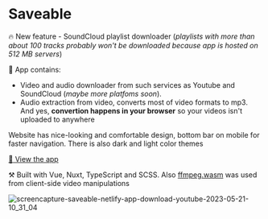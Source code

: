 # Saveable

:fire: New feature - SoundCloud playlist downloader (_playlists with more than about 100 tracks probably won't be downloaded because app is hosted on 512 MB servers_)

:city_sunset: App contains: 
- Video and audio downloader from such services as Youtube and SoundCloud (_maybe more platfoms soon_).
- Audio extraction from video, converts most of video formats to mp3. And yes, **convertion happens in your browser** so your videos isn't uploaded to anywhere

Website has nice-looking and comfortable design, bottom bar on mobile for faster navigation. There is also dark and light color themes

[:eyes: View the app](https://saveable.netlify.app/)

⚒️ Built with Vue, Nuxt, TypeScript and SCSS. Also [ffmpeg.wasm](https://github.com/ffmpegwasm/ffmpeg.wasm) was used from client-side video manipulations

![screencapture-saveable-netlify-app-download-youtube-2023-05-21-10_31_04](https://github.com/crucials/saveable/assets/83793845/baecfbc2-6ec8-45db-ad81-cc0742f93cc9)
